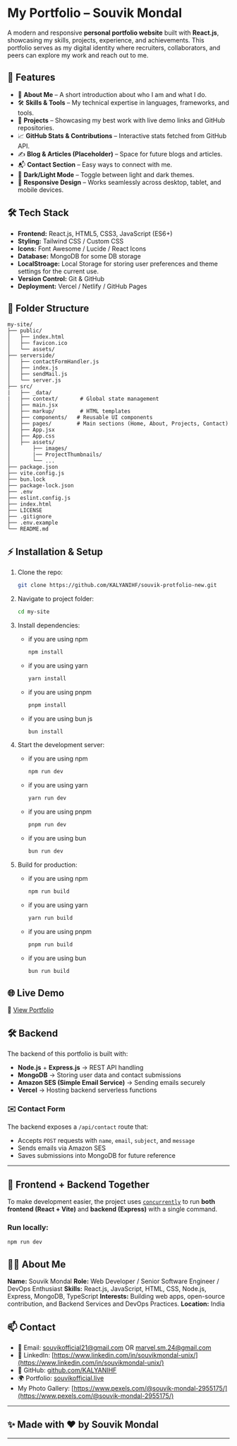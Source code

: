 # My Portfolio – Souvik Mondal

A modern and responsive **personal portfolio website** built with **React.js**, showcasing my skills, projects, experience, and achievements. This portfolio serves as my digital identity where recruiters, collaborators, and peers can explore my work and reach out to me.

## 🚀 Features

- 📖 **About Me** – A short introduction about who I am and what I do.
- 🛠 **Skills & Tools** – My technical expertise in languages, frameworks, and tools.
- 💼 **Projects** – Showcasing my best work with live demo links and GitHub repositories.
- 📈 **GitHub Stats & Contributions** – Interactive stats fetched from GitHub API.
- ✍️ **Blog & Articles (Placeholder)** – Space for future blogs and articles.
- 📬 **Contact Section** – Easy ways to connect with me.
- 🌙 **Dark/Light Mode** – Toggle between light and dark themes.
- 📱 **Responsive Design** – Works seamlessly across desktop, tablet, and mobile devices.

## 🛠️ Tech Stack

- **Frontend:** React.js, HTML5, CSS3, JavaScript (ES6+)
- **Styling:** Tailwind CSS / Custom CSS
- **Icons:** Font Awesome / Lucide / React Icons
- **Database:** MongoDB for some DB storage
- **LocalStroage:** Local Storage for storing user preferences and theme settings for the current use.
- **Version Control:** Git & GitHub
- **Deployment:** Vercel / Netlify / GitHub Pages

## 📂 Folder Structure

```
my-site/
├── public/
│   ├── index.html
│   ├── favicon.ico
│   └── assets/
├── serverside/
│   ├── contactFormHandler.js
│   ├── index.js
│   ├── sendMail.js
│   └── server.js
├── src/
|   ├── _data/
|   ├── context/       # Global state management
│   ├── main.jsx
│   ├── markup/        # HTML templates
│   ├── components/   # Reusable UI components
│   ├── pages/        # Main sections (Home, About, Projects, Contact)
│   ├── App.jsx
│   ├── App.css
│   ├── assets/
│       ├── images/
│       |── ProjectThumbnails/
│       └── ...
├── package.json
├── vite.config.js
├── bun.lock
├── package-lock.json
├── .env
├── eslint.config.js
├── index.html
├── LICENSE
├── .gitignore
├── .env.example
└── README.md
```

## ⚡ Installation & Setup

1. Clone the repo:
   ```bash
   git clone https://github.com/KALYANIHF/souvik-protfolio-new.git
   ```
2. Navigate to project folder:
   ```bash
   cd my-site
   ```
3. Install dependencies:

   - if you are using npm
     ```bash
     npm install
     ```
   - if you are using yarn
     ```bash
     yarn install
     ```
   - if you are using pnpm
     ```bash
     pnpm install
     ```
   - if you are using bun js
     ```bash
     bun install
     ```

4. Start the development server:
   - if you are using npm
     ```bash
     npm run dev
     ```
   - if you are using yarn
     ```bash
     yarn run dev
     ```
   - if you are using pnpm
     ```bash
     pnpm run dev
     ```
   - if you are using bun
     ```bash
     bun run dev
     ```
5. Build for production:
   - if you are using npm
     ```bash
     npm run build
     ```
   - if you are using yarn
     ```bash
     yarn run build
     ```
   - if you are using pnpm
     ```bash
     pnpm run build
     ```
   - if you are using bun
     ```bash
     bun run build
     ```

## 🌐 Live Demo

🔗 [View Portfolio](https://souvikofficial.live)

## 🛠️ Backend

The backend of this portfolio is built with:

- **Node.js** + **Express.js** → REST API handling
- **MongoDB** → Storing user data and contact submissions
- **Amazon SES (Simple Email Service)** → Sending emails securely
- **Vercel** → Hosting backend serverless functions

### ✉️ Contact Form

The backend exposes a `/api/contact` route that:

- Accepts `POST` requests with `name`, `email`, `subject`, and `message`
- Sends emails via Amazon SES
- Saves submissions into MongoDB for future reference

---

## 🔗 Frontend + Backend Together

To make development easier, the project uses [`concurrently`](https://www.npmjs.com/package/concurrently) to run **both frontend (React + Vite)** and **backend (Express)** with a single command.

### Run locally:

```bash
npm run dev
```

## 👨‍💻 About Me

**Name:** Souvik Mondal
**Role:** Web Developer / Senior Software Engineer / DevOps Enthusiast
**Skills:** React.js, JavaScript, HTML, CSS, Node.js, Express, MongoDB, TypeScript
**Interests:** Building web apps, open-source contribution, and Backend Services and DevOps Practices.
**Location:** India

## 📫 Contact

- 📧 Email: [souvikofficial21@gmail.com](mailto:souvikofficial21@gmail.com) OR [marvel.sm.24@gmail.com](mailto:marvel.sm.24@gmail.com)
- 💼 LinkedIn: [https://www.linkedin.com/in/souvikmondal-unix/](https://www.linkedin.com/in/souvikmondal-unix/)
- 🐙 GitHub: [github.com/KALYANIHF](https://github.com/KALYANIHF)
- 🌍 Portfolio: [souvikofficial.live](https://souvikofficial.live)
- My Photo Gallery: [https://www.pexels.com/@souvik-mondal-2955175/](https://www.pexels.com/@souvik-mondal-2955175/)

---

## ✨ Made with ❤️ by **Souvik Mondal**

---
